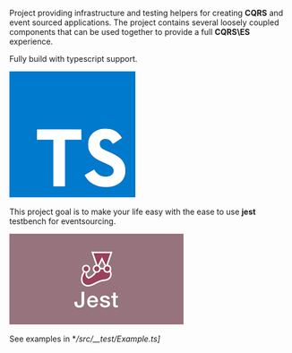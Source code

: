 
Project providing infrastructure and testing helpers for creating **CQRS** and event sourced applications. 
The project contains several loosely coupled components that can be used together to provide a full **CQRS\ES** experience.

Fully build with typescript support. 

![typescript](./assets/typescript.png)

This project goal is to make your life easy with the ease to use **jest** testbench for eventsourcing.

![jest](assets/jest.png)

See examples in **/src/__test/*Example.ts]**
